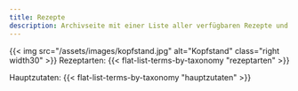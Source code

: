 ```yaml
---
title: Rezepte
description: Archivseite mit einer Liste aller verfügbaren Rezepte und deren Kategorisierungen
---
```


{{< img src="/assets/images/kopfstand.jpg" alt="Kopfstand" class="right width30" >}}
Rezeptarten: {{< flat-list-terms-by-taxonomy "rezeptarten" >}} 

Hauptzutaten: {{< flat-list-terms-by-taxonomy "hauptzutaten" >}}
